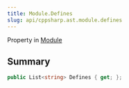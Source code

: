 ```yaml
---
title: Module.Defines
slug: api/cppsharp.ast.module.defines
---
```

Property in [Module](/api/cppsharp/ast/module)

## Summary



```csharp
public List<string> Defines { get; };
```

